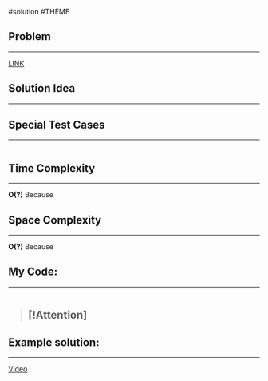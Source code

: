 #solution 
#THEME
## Problem
___
[LINK](https://leetcode.com/problems/number-of-islands/description/)


## Solution Idea
___


## Special Test Cases
___
```

```

## Time Complexity
___
**O(?)** 
Because

## Space Complexity
___
**O(?)**
Because

## My Code:
___
```go


```

> [!Attention]
> - 


## Example solution:
___
[Video](VIDEO_LINK)

```go


```